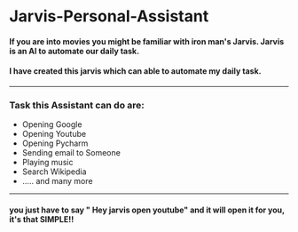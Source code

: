 # Jarvis-Personal-Assistant

#### If you are into movies you might be familiar with iron man's Jarvis. Jarvis is an AI to automate our daily task.
#### I have created this jarvis which can able to automate my daily task.
---------------------------------------------------------------------------
### Task this Assistant can do are:
  * Opening Google
  * Opening Youtube 
  * Opening Pycharm
  * Sending email to Someone
  * Playing music 
  * Search Wikipedia
  * ..... and many more
  ---------------------------------------------------------------------
#### you just have to say " Hey jarvis open youtube" and it will open it for you, it's that SIMPLE!!
